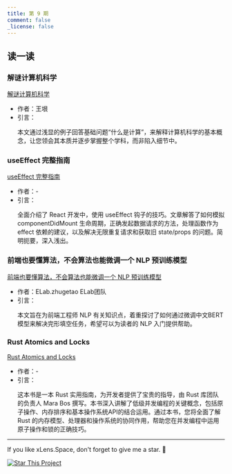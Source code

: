 ```yaml
---
title: 第 9 期
comment: false
_license: false
---
```


## 读一读

### 解谜计算机科学

[解谜计算机科学](https://www.yinwang.org/blog-cn/2018/04/13/computer-science)

- 作者：王垠
- 引言：
    <p>本文通过浅显的例子回答基础问题“什么是计算”，来解释计算机科学的基本概念，让您领会其本质并逐步掌握整个学科，而非陷入细节中。</P>


### useEffect 完整指南

[useEffect 完整指南](https://overreacted.io/zh-hans/a-complete-guide-to-useeffect/)

- 作者：-
- 引言：
    <p>全面介绍了 React 开发中，使用 useEffect 钩子的技巧。文章解答了如何模拟 componentDidMount 生命周期，正确发起数据请求的方法，处理函数作为 effect 依赖的建议，以及解决无限重复请求和获取旧 state/props 的问题。简明扼要，深入浅出。</P>

### 前端也要懂算法，不会算法也能微调一个 NLP 预训练模型

[前端也要懂算法，不会算法也能微调一个 NLP 预训练模型](https://mp.weixin.qq.com/s/UwOcDH0mxYpVvtggzUi2mw)

- 作者：ELab.zhugetao ELab团队
- 引言：
    <p>本文旨在为前端工程师 NLP 有关知识点，着重探讨了如何通过微调中文BERT模型来解决完形填空任务，希望可以为读者的 NLP 入门提供帮助。</P>

### Rust Atomics and Locks

[Rust Atomics and Locks](https://marabos.nl/atomics/)

- 作者：-
- 引言：
    <p>这本书是一本 Rust 实用指南，为开发者提供了宝贵的指导，由 Rust 库团队的负责人 Mara Bos 撰写。本书深入讲解了低级并发编程的关键概念，包括原子操作、内存排序和基本操作系统API的结合运用。通过本书，您将全面了解 Rust 的内存模型、处理器和操作系统的协同作用，帮助您在并发编程中运用原子操作和锁的正确技巧。</P>


---

If you like xLens.Space, don't forget to give me a star. :star2:

[![Star This Project](https://img.shields.io/github/stars/xLensSpace/xlensspace.github.io?label=Stars&style=social)](https://github.com/xLensSpace/xlensspace.github.io)
